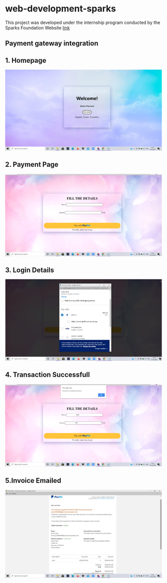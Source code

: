 # web-development-sparks

This project was developed under the internship program conducted by the Sparks Foundation
Website [link](https://girija0707.github.io/web-development-sparks/)
<h2><strong>Payment gateway integration</strong></h2>

## 1. Homepage
![Homepage](screenshots/1.png)
## 2. Payment Page
![Payment Details](screenshots/2.png)
## 3. Login Details
![Login Details](screenshots/3.png)

## 4. Transaction Successfull
![Transaction Successful](screenshots/4.png)

## 5.Invoice Emailed
![Invoice Emailed ](screenshots/5.png)
